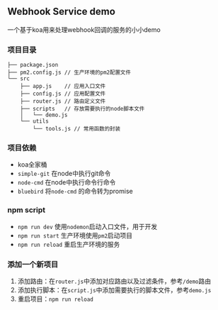 ## Webhook Service demo

一个基于koa用来处理webhook回调的服务的小小demo

### 项目目录

```
├── package.json
├── pm2.config.js // 生产环境的pm2配置文件
└── src
    ├── app.js    // 应用入口文件
    ├── config.js // 应用配置文件
    ├── router.js // 路由定义文件
    ├── scripts   // 存放需要执行的node脚本文件
    │   └── demo.js 
    └── utils
        └── tools.js // 常用函数的封装
```

### 项目依赖

+ koa全家桶
+ `simple-git` 在node中执行git命令
+ `node-cmd` 在node中执行命令行命令
+ `bluebird` 将`node-cmd` 的命令转为promise

### npm script

+ `npm run dev` 使用`nodemon`启动入口文件，用于开发
+ `npm run start` 生产环境使用`pm2`启动项目
+ `npm run reload` 重启生产环境的服务

### 添加一个新项目

1. 添加路由：在`router.js`中添加对应路由以及过滤条件，参考`/demo`路由
2. 添加执行脚本：在`script.js`中添加需要执行的脚本文件，参考`demo.js`
3. 重启项目：`npm run reload`